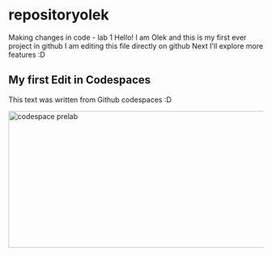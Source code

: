# repositoryolek
Making changes in code - lab 1
Hello! I am Olek and this is my first ever project in github
I am editing this file directly on github
Next I'll explore more features :D

## My first Edit in Codespaces
This text was written from Github codespaces :D

<img width="679" height="270" alt="codespace prelab" src="https://github.com/user-attachments/assets/29cc83de-2074-4536-a107-9d3608fea1ae" />

